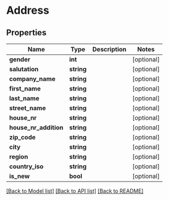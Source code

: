 # Address

## Properties
Name | Type | Description | Notes
------------ | ------------- | ------------- | -------------
**gender** | **int** |  | [optional] 
**salutation** | **string** |  | [optional] 
**company_name** | **string** |  | [optional] 
**first_name** | **string** |  | [optional] 
**last_name** | **string** |  | [optional] 
**street_name** | **string** |  | [optional] 
**house_nr** | **string** |  | [optional] 
**house_nr_addition** | **string** |  | [optional] 
**zip_code** | **string** |  | [optional] 
**city** | **string** |  | [optional] 
**region** | **string** |  | [optional] 
**country_iso** | **string** |  | [optional] 
**is_new** | **bool** |  | [optional] 

[[Back to Model list]](../README.md#documentation-for-models) [[Back to API list]](../README.md#documentation-for-api-endpoints) [[Back to README]](../README.md)


